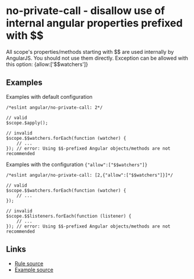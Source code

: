 <!-- WARNING: Generated documentation. Edit docs and examples in the rule and examples file ('rules/no-private-call.js', 'examples/no-private-call.js'). -->

# no-private-call - disallow use of internal angular properties prefixed with $$

All scope's properties/methods starting with $$ are used internally by AngularJS.
You should not use them directly.
Exception can be allowed with this option: {allow:['$$watchers']}

## Examples

Examples with default configuration

    /*eslint angular/no-private-call: 2*/

    // valid
    $scope.$apply();

    // invalid
    $scope.$$watchers.forEach(function (watcher) {
        // ...
    }); // error: Using $$-prefixed Angular objects/methods are not recommended

Examples with the configuration `{"allow":["$$watchers"]}`

    /*eslint angular/no-private-call: [2,{"allow":["$$watchers"]}]*/

    // valid
    $scope.$$watchers.forEach(function (watcher) {
        // ...
    });

    // invalid
    $scope.$$listeners.forEach(function (listener) {
        // ...
    }); // error: Using $$-prefixed Angular objects/methods are not recommended

## Links

* [Rule source](../rules/no-private-call.js)
* [Example source](../examples/no-private-call.js)
